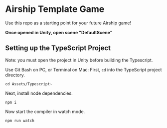 # Airship Template Game
Use this repo as a starting point for your future Airship game!  

**Once opened in Unity, open scene "DefaultScene"**

## Setting up the TypeScript Project
Note: you must open the project in Unity before building the Typescript.

Use Git Bash on PC, or Terminal on Mac:
First, `cd` into the TypeScript project directory.
```
cd Assets/Typescript~
```

Next, install node dependencies.
```
npm i
```

Now start the compiler in watch mode.
```
npm run watch
```
